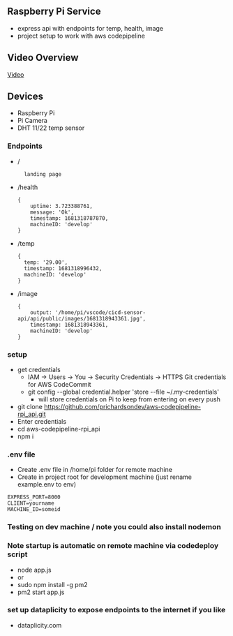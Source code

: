 ## Raspberry Pi Service
- express api with endpoints for temp, health, image
- project setup to work with aws codepipeline

## Video Overview
[Video](https://www.youtube.com/playlist?list=PLlnL61QfD9UaiZyHimpAwI4dJpqrRVue5)

## Devices
- Raspberry Pi
- Pi Camera
- DHT 11/22 temp sensor

### Endpoints
- /
  ```
    landing page
  ```
- /health
  ```
  {
      uptime: 3.723388761,
      message: 'Ok',
      timestamp: 1681318787870,
      machineID: 'develop'
  }
  ```
- /temp
  ```
  { 
    temp: '29.00', 
    timestamp: 1681318996432, 
    machineID: 'develop' 
  }
  ```
- /image
  ```
  { 
      output: '/home/pi/vscode/cicd-sensor-api/api/public/images/1681318943361.jpg',
      timestamp: 1681318943361,
      machineID: 'develop'
  }
  ```


### setup
- get credentials
  - IAM -> Users -> You -> Security Credentials -> HTTPS Git credentials for AWS CodeCommit
  - git config --global credential.helper 'store --file ~/.my-credentials'
    -  will store credentials on Pi to keep from entering on every push
- git clone https://github.com/prichardsondev/aws-codepipeline-rpi_api.git
- Enter credentials
- cd aws-codepipeline-rpi_api
- npm i

### .env file
- Create .env file in /home/pi folder for remote machine
- Create in project root for development machine (just rename example.env to env)
```
EXPRESS_PORT=8000
CLIENT=yourname
MACHINE_ID=someid
```


### Testing on dev machine / note you could also install nodemon
### Note startup is automatic on remote machine via codedeploy script
- node app.js
- or
- sudo npm install -g pm2
- pm2 start app.js

### set up dataplicity to expose endpoints to the internet if you like
- dataplicity.com

